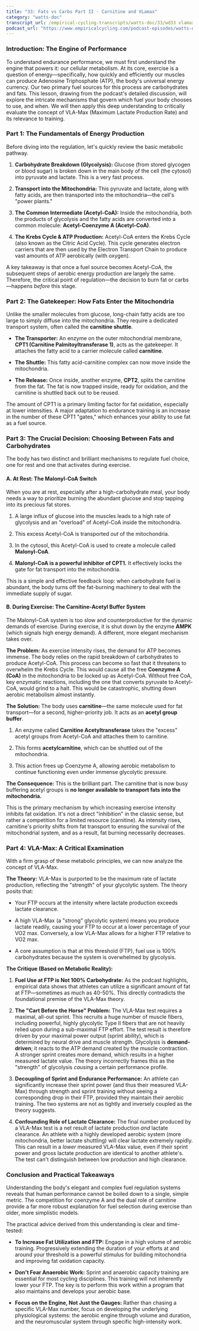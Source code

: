 ```yaml
---
title: "33: Fats vs Carbs Part II - Carnitine and VLamax"
category: "watts-doc"
transcript_url: /empirical-cycling-transcripts/watts-doc/33/wd33 vlamax (transcribed on 08-Aug-2025 11-08-40).txt
podcast_url: "https://www.empiricalcycling.com/podcast-episodes/watts-doc-33-fats-vs-carbs-part-ii-carnitine-and-vlamax"
---
```



### Introduction: The Engine of Performance

To understand endurance performance, we must first understand the engine that powers it: our cellular metabolism. At its core, exercise is a question of energy—specifically, how quickly and efficiently our muscles can produce Adenosine Triphosphate (ATP), the body's universal energy currency. Our two primary fuel sources for this process are carbohydrates and fats. This lesson, drawing from the podcast's detailed discussion, will explore the intricate mechanisms that govern which fuel your body chooses to use, and when. We will then apply this deep understanding to critically evaluate the concept of VLA-Max (Maximum Lactate Production Rate) and its relevance to training.

### **Part 1: The Fundamentals of Energy Production**

Before diving into the regulation, let's quickly review the basic metabolic pathway.

1.  **Carbohydrate Breakdown (Glycolysis):** Glucose (from stored glycogen or blood sugar) is broken down in the main body of the cell (the cytosol) into pyruvate and lactate. This is a very fast process.
    
2.  **Transport into the Mitochondria:** This pyruvate and lactate, along with fatty acids, are then transported into the mitochondria—the cell's "power plants."
    
3.  **The Common Intermediate (Acetyl-CoA):** Inside the mitochondria, both the products of glycolysis and the fatty acids are converted into a common molecule: **Acetyl-Coenzyme A (Acetyl-CoA)**.
    
4.  **The Krebs Cycle & ATP Production:** Acetyl-CoA enters the Krebs Cycle (also known as the Citric Acid Cycle). This cycle generates electron carriers that are then used by the Electron Transport Chain to produce vast amounts of ATP aerobically (with oxygen).
    

A key takeaway is that once a fuel source becomes Acetyl-CoA, the subsequent steps of aerobic energy production are largely the same. Therefore, the critical point of regulation—the decision to burn fat or carbs—happens _before_ this stage.

### **Part 2: The Gatekeeper: How Fats Enter the Mitochondria**

Unlike the smaller molecules from glucose, long-chain fatty acids are too large to simply diffuse into the mitochondria. They require a dedicated transport system, often called the **carnitine shuttle**.

-   **The Transporter:** An enzyme on the outer mitochondrial membrane, **CPT1 (Carnitine Palmitoyltransferase 1)**, acts as the gatekeeper. It attaches the fatty acid to a carrier molecule called **carnitine**.
    
-   **The Shuttle:** This fatty acid-carnitine complex can now move inside the mitochondria.
    
-   **The Release:** Once inside, another enzyme, **CPT2**, splits the carnitine from the fat. The fat is now trapped inside, ready for oxidation, and the carnitine is shuttled back out to be reused.
    

The amount of CPT1 is a primary limiting factor for fat oxidation, especially at lower intensities. A major adaptation to endurance training is an increase in the number of these CPT1 "gates," which enhances your ability to use fat as a fuel source.

### **Part 3: The Crucial Decision: Choosing Between Fats and Carbohydrates**

The body has two distinct and brilliant mechanisms to regulate fuel choice, one for rest and one that activates during exercise.

#### **A. At Rest: The Malonyl-CoA Switch**

When you are at rest, especially after a high-carbohydrate meal, your body needs a way to prioritize burning the abundant glucose and stop tapping into its precious fat stores.

1.  A large influx of glucose into the muscles leads to a high rate of glycolysis and an "overload" of Acetyl-CoA inside the mitochondria.
    
2.  This excess Acetyl-CoA is transported _out_ of the mitochondria.
    
3.  In the cytosol, this Acetyl-CoA is used to create a molecule called **Malonyl-CoA**.
    
4.  **Malonyl-CoA is a powerful inhibitor of CPT1.** It effectively locks the gate for fat transport into the mitochondria.
    

This is a simple and effective feedback loop: when carbohydrate fuel is abundant, the body turns off the fat-burning machinery to deal with the immediate supply of sugar.

#### **B. During Exercise: The Carnitine-Acetyl Buffer System**

The Malonyl-CoA system is too slow and counterproductive for the dynamic demands of exercise. During exercise, it is shut down by the enzyme **AMPK** (which signals high energy demand). A different, more elegant mechanism takes over.

**The Problem:** As exercise intensity rises, the demand for ATP becomes immense. The body relies on the rapid breakdown of carbohydrates to produce Acetyl-CoA. This process can become so fast that it threatens to overwhelm the Krebs Cycle. This would cause all the free **Coenzyme A (CoA)** in the mitochondria to be locked up as Acetyl-CoA. Without free CoA, key enzymatic reactions, including the one that converts pyruvate to Acetyl-CoA, would grind to a halt. This would be catastrophic, shutting down aerobic metabolism almost instantly.

**The Solution:** The body uses **carnitine**—the same molecule used for fat transport—for a second, higher-priority job. It acts as an **acetyl group buffer**.

1.  An enzyme called **Carnitine Acetyltransferase** takes the "excess" acetyl groups from Acetyl-CoA and attaches them to carnitine.
    
2.  This forms **acetylcarnitine**, which can be shuttled out of the mitochondria.
    
3.  This action frees up Coenzyme A, allowing aerobic metabolism to continue functioning even under immense glycolytic pressure.
    

**The Consequence:** This is the brilliant part. The carnitine that is now busy buffering acetyl groups is **no longer available to transport fats into the mitochondria.**

This is the primary mechanism by which increasing exercise intensity inhibits fat oxidation. It's not a direct "inhibition" in the classic sense, but rather a competition for a limited resource (carnitine). As intensity rises, carnitine's priority shifts from fat transport to ensuring the survival of the mitochondrial system, and as a result, fat burning necessarily decreases.

### **Part 4: VLA-Max: A Critical Examination**

With a firm grasp of these metabolic principles, we can now analyze the concept of VLA-Max.

**The Theory:** VLA-Max is purported to be the maximum rate of lactate production, reflecting the "strength" of your glycolytic system. The theory posits that:

-   Your FTP occurs at the intensity where lactate production exceeds lactate clearance.
    
-   A high VLA-Max (a "strong" glycolytic system) means you produce lactate readily, causing your FTP to occur at a lower percentage of your VO2 max. Conversely, a low VLA-Max allows for a higher FTP relative to VO2 max.
    
-   A core assumption is that at this threshold (FTP), fuel use is 100% carbohydrates because the system is overwhelmed by glycolysis.
    

**The Critique (Based on Metabolic Reality):**

1.  **Fuel Use at FTP is Not 100% Carbohydrate:** As the podcast highlights, empirical data shows that athletes can utilize a significant amount of fat at FTP—sometimes as much as 40-50%. This directly contradicts the foundational premise of the VLA-Max theory.
    
2.  **The "Cart Before the Horse" Problem:** The VLA-Max test requires a maximal, all-out sprint. This recruits a huge number of muscle fibers, including powerful, highly glycolytic Type II fibers that are not heavily relied upon during a sub-maximal FTP effort. The test result is therefore driven by your maximal power output (sprint ability), which is determined by neural drive and muscle strength. Glycolysis is **demand-driven**; it reacts to the ATP demand created by the muscle contraction. A stronger sprint creates more demand, which results in a higher measured lactate value. The theory incorrectly frames this as the "strength" of glycolysis _causing_ a certain performance profile.
    
3.  **Decoupling of Sprint and Endurance Performance:** An athlete can significantly increase their sprint power (and thus their measured VLA-Max) through strength and sprint training without seeing a corresponding drop in their FTP, provided they maintain their aerobic training. The two systems are not as tightly and inversely coupled as the theory suggests.
    
4.  **Confounding Role of Lactate Clearance:** The final number produced by a VLA-Max test is a net result of lactate production _and_ lactate clearance. An athlete with a highly developed aerobic system (more mitochondria, better lactate shuttling) will clear lactate extremely rapidly. This can result in a _lower_ measured VLA-Max value, even if their sprint power and gross lactate production are identical to another athlete's. The test can't distinguish between low production and high clearance.
    

### **Conclusion and Practical Takeaways**

Understanding the body's elegant and complex fuel regulation systems reveals that human performance cannot be boiled down to a single, simple metric. The competition for coenzyme A and the dual role of carnitine provide a far more robust explanation for fuel selection during exercise than older, more simplistic models.

The practical advice derived from this understanding is clear and time-tested:

-   **To Increase Fat Utilization and FTP:** Engage in a high volume of aerobic training. Progressively extending the duration of your efforts at and around your threshold is a powerful stimulus for building mitochondria and improving fat oxidation capacity.
    
-   **Don't Fear Anaerobic Work:** Sprint and anaerobic capacity training are essential for most cycling disciplines. This training will not inherently lower your FTP. The key is to perform this work within a program that also maintains and develops your aerobic base.
    
-   **Focus on the Engine, Not Just the Gauges:** Rather than chasing a specific VLA-Max number, focus on developing the underlying physiological systems: the aerobic engine through volume and duration, and the neuromuscular system through specific high-intensity work.